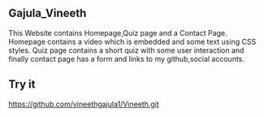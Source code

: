 
## Gajula_Vineeth

This Website contains Homepage,Quiz page and a Contact Page.
Homepage contains a video which is embedded and some text using CSS styles.
Quiz page contains a short quiz with some user interaction and finally contact page has a form and links to my github,social accounts.

## Try it 

https://github.com/vineethgajula1/Vineeth.git
